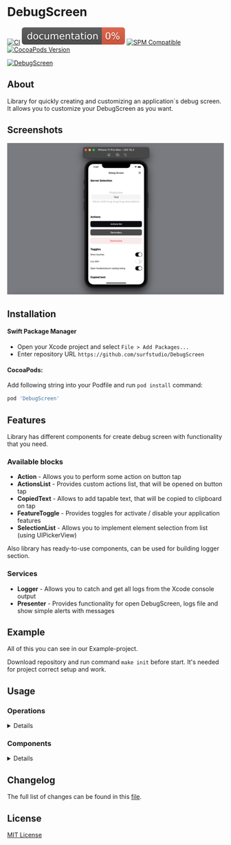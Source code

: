 # DebugScreen

[![CI](https://github.com/surfstudio/debug-screen-ios/actions/workflows/main.yml/badge.svg)](https://github.com/surfstudio/debug-screen-ios/actions/workflows/main.yml)
[![Documentation](https://github.com/surfstudio/debug-screen-ios/blob/master/docs/badge.svg)](https://surfstudio.github.io/debug-screen-ios/)
[![SPM Compatible](https://img.shields.io/badge/SPM-compatible-blue.svg)](https://github.com/apple/swift-package-manager)
[![CocoaPods Version](https://img.shields.io/cocoapods/v/DebugScreen.svg?style=flat)](https://cocoapods.org)

[![DebugScreen](https://i.ibb.co/PtrBh4f/Group-48095986.png)](https://github.com/surfstudio/debug-screen-ios)

## About

Library for quickly creating and customizing an application`s debug screen. It allows you to customize your DebugScreen as you want.

## Screenshots

![DebugScreenScreenshot](TechDocs/MainScreen_Demo.png)

## Installation

#### Swift Package Manager

- Open your Xcode project and select `File > Add Packages...`
- Enter repository URL `https://github.com/surfstudio/DebugScreen`

#### CocoaPods:

Add following string into your Podfile and run `pod install` command:

```ruby
pod 'DebugScreen'
```

## Features

Library has different components for create debug screen with functionality that you need.

### Available blocks

- **Action** - Allows you to perform some action on button tap
- **ActionsList** - Provides custom actions list, that will be opened on button tap
- **CopiedText** - Allows to add tapable text, that will be copied to clipboard on tap
- **FeatureToggle** - Provides toggles for activate / disable your application features
- **SelectionList** - Allows you to implement element selection from list (using UIPickerView)

Also library has ready-to-use components, can be used for building logger section.

### Services

- **Logger** - Allows you to catch and get all logs from the Xcode console output
- **Presenter** - Provides functionality for open DebugScreen, logs file and show simple alerts with messages 

## Example

All of this you can see in our Example-project. 

Download repository and run command `make init` before start. It's needed for project correct setup and work.

## Usage

### Operations

<details>
<summary>Details</summary>

#### Content configuration

<details>
<summary>Details</summary>

Components of DebugScreen are separated by sections. You can combine components of different types inside one section.

To configure DebugScreen section you'll need to follow next steps:
- add instances, that implements protocols of needed components (in other words, create models for your blocks)
- add instances, that implements `SectionBuilder` protocol. It has only one function `build() -> TableSection`, inside which you can configure section the way you want.

  **Every section need its own builder!**
- build sections and set them into DebugScreen `sections` property

Common way of content configuration may look like this:
 
```swift
func configureDebugScreen() {
    DebugScreenConfiguration.shared.logCatcherService.isActive = true
    configureDebugScreenSections()
}

func configureDebugScreenSections() {
    let serverSelectionSection = ServerSelectionSectionBuilder().build()
    let actionsSection = ActionsSectionBuilder().build()
    let togglesSection = TogglesSectionBuilder().build()
    let copiedTextSection = CopiedTextSectionBuilder().build()

    DebugScreenConfiguration.shared.sections = [serverSelectionSection,
                                                actionsSection,
                                                togglesSection,
                                                copiedTextSection]
}
```
Here we are implement builders for every needed section, build them and then add into sections array.

**Sections will be displayed on the screen in the same order as they are in the array!**  
  
</details>

#### Open Debug screen

<details>
<summary>Details</summary>

Debug screen can be opened two ways - programmatically or on device shake.

##### Programmatically

For programmatically opening you'll need to call next function:
```swift
DebugScreenPresenterService.shared.showDebugScreen()
```
##### On device shake

For open debug screen on device shake you'll need to activate this feature next way:
```swift
DebugScreenConfiguration.shared.isEnabledOnShake = true
```
By default this property is `false`.
</details>

#### Logging

<details>
<summary>Details</summary>
    
Library has a logger service. It allows you to duplicate informational messages and error messages that are displayed in the Xcode console into a file.

##### Enable / Disable logger
  
To enable the logger, run the following command:
```swift
DebugScreenConfiguration.shared.logCatcherService.isActive = true
```
To disable logger, set `isActive` property into `false`:
```swift
DebugScreenConfiguration.shared.logCatcherService.isActive = false
```

**By default logger is disabled!** 
  
##### Logging settings  
  
By default logger write info and error messages into file. But you can on / off any of this options.
  
To disable catching info messages, set `writeInfoMessages` property of `logCatcherService` into `false`:
```swift
DebugScreenConfiguration.shared.logCatcherService.writeInfoMessages = false
```
To disable catching error messages, set `writeErrorMessages` property of `logCatcherService` into `false`:
```swift
DebugScreenConfiguration.shared.logCatcherService.writeErrorMessages = false
```  

##### Manage logs
  
To open log file from any place of your app call `openLogFile()` function:
```swift
DebugScreenPresenterService.shared.openLogFile()
```
  
To get a list of logs in string form, you can use the function `logs()`:   
```swift
let logs = DebugScreenConfiguration.shared.logCatcherService.logs()
```

In order to clear the log file, you can call the function `clearLogFile`:
```swift
DebugScreenConfiguration.shared.logCatcherService.clearLogFile { [weak self] isSuccess in
    let message = isSuccess ?
        "Clear complete" :
        "Some problems with clear log file"
    DebugScreenPresenterService.shared.showAlert(with: message)
}
```

The only parameter of this function - closure `onClearComplete: ((Bool) -> Void)?` will be called after clear process end and returns true / false according to operation result. Default value of this parameter - nil.

At the moment, errors related to the setup of constraints are not written to the log file. The log file won't include messages containing the following keywords:
- LayoutConstraints
- UIViewAlertForUnsatisfiableConstraints

However, they will still be displayed in the Xcode console.
</details>

</details>

### Components

<details>
<summary>Details</summary>

#### Action

<details>
<summary>Details</summary>
    
Allows you to perform some action on button tap.

If you want to open custom screen on action buttop tap, your view controller must be inherited by `DebugScreenPresentableController`. Only this way it can be presented.
Library present custom screen on `overFullScreen` presentation style. For present some screen call function `showCustomScreen`:
```swift
let view = DestinationViewController()
DebugScreenPresenterService.shared.showCustomScreen(view)
```

For using it you'll need to do next:
- create instance, that implements `Action` protocol (it will be model of your action)

```swift
import DebugScreen

final class DebugScreenAction: Action {

    // MARK: - Properties

    let title: String
    let style: ActionStyle
    let block: (() -> Void)?

    // MARK: - Initialization

    init(title: String, style: ActionStyle = .primary, block: (() -> Void)?) {
        self.title = title
        self.style = style
        self.block = block
    }

}
```
    - `title` - Text, that will be displayed on action button
    - `style` - Action style, that affects on the action button appearance (can be primary, secondary, destructive). Default value is `primary`.
    - `block` - Action block, that will be triggered on button tap

- create instance, that implements `Builder` protocol for needed section
- initialize actions models and add them into section with help `.action(model: Action)` block

```swift
import DebugScreen

final class ActionsSectionBuilder: SectionBuilder {

    // MARK: - Methods

    func build() -> TableSection {
        var blocks: [MainTableBlock] = []

        let defaultAction = getAction(style: .secondary)
        let destructiveAction = getAction(style: .destructive)
        let openScreenAction = getOpenScreenAction()

        blocks = [
            .action(model: defaultAction),
            .action(model: destructiveAction),
            .action(model: openScreenAction)
        ]

        return .init(title: L10n.Actions.header, blocks: blocks)
    }
  
    // MARK: - Private Methods
  
    private func getAction(style: ActionStyle) -> DebugScreenAction {
        let title = style == .secondary ? L10n.Actions.secondaryTitle : L10n.Actions.destructiveTitle
        let actionName = style == .secondary ? "Secondary" : "Destructive"

        let action: DebugScreenAction = .init(title: title, style: style) {
            debugPrint("✅ \(actionName) action complete")
        }

        return action
    }

    private func getOpenScreenAction() -> DebugScreenAction {
        let action: DebugScreenAction = .init(title: L10n.Actions.openScreenTitle) {
            let view = DestinationViewController()
            DebugScreenPresenterService.shared.showCustomScreen(view)
        }
        return action
    }

}
```
  
</details>

#### ActionList

<details>
<summary>Details</summary>
    
Provides custom action list, that will be opened on button tap. Actions inside list needs to conform `Action` protocol.

For using it you'll need to do next:
- create instance, that implements `ActionList` protocol (it will be model of your action list)

```swift
import DebugScreen

final class DebugScreenActionList: ActionList {

    // MARK: - Properties

    let title: String
    let message: String?
    let actions: [Action]

    // MARK: - Initialization

    init(title: String, message: String?, actions: [Action]) {
        self.title = title
        self.message = message
        self.actions = actions
    }

}
```
    - `title` - Text, that will be displayed on action button
    - `message` - Text, that will be displayer on top of action sheet
    - `actions` - Action sheet actions (cancel action added by default, don't need to implement it yourself)

- create instance, that implements `Builder` protocol for needed section
- initialize actions models and add them into section with help `.actionList(model: ActionList)` block

```swift
import DebugScreen

final class ActionsSectionBuilder: SectionBuilder {

    // MARK: - Methods

    func build() -> TableSection {
        var blocks: [MainTableBlock] = []

        let actionsList = configureActionsList()

        blocks = [
            .actionList(model: actionList)
        ]

        return .init(title: L10n.Actions.header, blocks: blocks)
    }
  
    // MARK: - Private Methods  
  
    private func configureActionList() -> DebugScreenActionList {
        let actions = getActionsListModels()
        let actionList: DebugScreenActionList = .init(title: L10n.ActionsList.title,
                                                      message: L10n.ActionsList.message,
                                                      actions: actions)

        return actionsList
    }

    private func getActionListModels() -> [Action] {
        let openScreenAction = getOpenScreenAction()

        let defaultAction: DebugScreenAction = .init(title: L10n.ActionList.defaultActionTitle) {
            debugPrint("✅ Default action complete")
        }

        let destructiveAction: DebugScreenAction = .init(title: L10n.Actions.destructiveTitle,
                                                         style: .destructive) {
            debugPrint("✅ Destructive action complete")
        }

        return [openScreenAction, defaultAction, destructiveAction]
    }

}
```
  
</details>

#### CopiedText

<details>
<summary>Details</summary>
    
Allows to add tapable text, that will be copied to clipboard on tap.

For using it you'll need to do next:
- create instance, that implements `CopiedText` protocol (it will be model of your copied text block)

```swift
import DebugScreen

final class CopiedTextItem: CopiedText {

    // MARK: - Properties

    let title: String
    let value: String

    // MARK: - Initialization

    init(title: String, value: String) {
        self.title = title
        self.value = value
    }

}
```
    - `title` - Description, that will be shown on screen
    - `value` - Useful value, that will be copied on cell select (for example, token or some key)

- create instance, that implements `Builder` protocol for needed section
- initialize actions models and add them into section with help `.copiedText(model: CopiedText)` block

```swift
import DebugScreen

final class CopiedTextSectionBuilder: SectionBuilder {

    // MARK: - Methods

    func build() -> TableSection {
        let textItems = getTextItems()
        let blocks = configureBlocks(with: textItems)

        return .init(title: L10n.CopiedText.header, blocks: blocks)
    }
    
    // MARK: - Private Methods
  
    private func getTextItems() -> [CopiedTextItem] {
        let items: [CopiedTextItem] = [
            .init(title: L10n.CopiedText.firstTextTitle, value: "kjdhgaieagf8yhfb8445u_SSH_key"),
            .init(title: L10n.CopiedText.secondTextTitle, value: "2283gghug4783g4h_Token"),
            .init(title: L10n.CopiedText.thirdTextTitle, value: "This is very important info")
        ]

        return items
    }

    private func configureBlocks(with items: [CopiedTextItem]) -> [MainTableBlock] {
        var blocks: [MainTableBlock] = []

        items.forEach { item in
            let block: MainTableBlock = .copiedText(model: item)
            blocks.append(block)
        }

        return blocks
    }

}
```
  
</details>

#### FeatureToggle

<details>
<summary>Details</summary>
    
Provides toggles for activate / disable your application features.

For using it you'll need to do next:
- create instance, that implements `FeatureToggle` protocol (it will be model of your feature toggle)

```swift
import DebugScreen
import Foundation

final class UserDefaultsFeatureToggle: FeatureToggle {

    // MARK: - Properties

    let title: String

    var isEnabled: Bool {
        get {
            return UserDefaults.standard.bool(forKey: key)
        }
        set {
            UserDefaults.standard.set(newValue, forKey: key)
        }

    }

    // MARK: - Private Properties

    private let key: String

    // MARK: - Initialization

    init(title: String, key: String) {
        self.title = title
        self.key = key
    }

}
```
    - `title` - Toggle's name, will be shown on screen
    - `isEnabled` - Toggle's status. You can add needed action inside `set` block, that will be triggered on `valueChanged` event

- create instance, that implements `Builder` protocol for needed section
- initialize actions models and add them into section with help `.toggle(model: FeatureToggle)` block

```swift
import DebugScreen

final class TogglesSectionBuilder: SectionBuilder {

    // MARK: - Methods

    func build() -> TableSection {
        let blocks = configureTogglesBlocks()

        return .init(title: L10n.FeatureToggles.header, blocks: blocks)
    }
  
    // MARK: - Private Methods
  
    private func configureTogglesBlocks() -> [MainTableBlock] {
        let showTouchesToggle: UserDefaultsFeatureToggle = .init(title: L10n.FeatureToggles.firstToggleTitle,
                                                                 key: UserDefaultsKeys.isNeedShowTouches)

        let needUseSSHToggle: UserDefaultsFeatureToggle = .init(title: L10n.FeatureToggles.secondToggleTitle,
                                                                key: UserDefaultsKeys.isNeedUseSSH)

        let needShowEcomCatalogToggle: UserDefaultsFeatureToggle = .init(title: L10n.FeatureToggles.thirdToggleTitle,
                                                                         key: UserDefaultsKeys.isNeedShowEcomCatalog)

        return [.toggle(model: showTouchesToggle),
                .toggle(model: needUseSSHToggle),
                .toggle(model: needShowEcomCatalogToggle)]
    }

}
```
  
</details>

#### SelectionList

<details>
<summary>Details</summary>
    
Allows you to implement element selection from list (using UIPickerView).

For using it you'll need to do next:
- create instance, that implements `SelectionListItem` protocol (it will be model of your selection list item)

```swift
import DebugScreen
import Foundation

final class ServersSelectionItem: SelectionListItem {

    // MARK: - Properties

    let name: String
    let value: Any?

    // MARK: - Initialization

    init(name: String, value: Any?) {
        self.name = name
        self.value = value
    }

}
```
    - `name` - Item's name, that will be displayed on selection list item
    - `value` - Items's value

- create instance, that implements `SelectionList` protocol (it will be model of your selection list)

```swift
import DebugScreen
import Foundation

final class ServersSelectionList: SelectionList {

    // MARK: - Properties

    let items: [SelectionListItem]
    var selectedItem: SelectionListItem?
    let onSelectAction: ((SelectionListItem) -> Void)?

    // MARK: - Initialization

    init(items: [SelectionListItem],
         selectedItem: SelectionListItem?,
         onSelectAction: ((SelectionListItem) -> Void)?) {
        self.items = items
        self.selectedItem = selectedItem
        self.onSelectAction = onSelectAction
    }

}
```
    - `items` - Items list
    - `selectedItem` - Current selected item
    - `onSelectAction` - Action, triggered on select item

- create instance, that implements `Builder` protocol for needed section
- initialize actions models and add them into section with help `.selectionList(model: SelectionList)` block

```swift
import DebugScreen
import Foundation

final class ServerSelectionSectionBuilder: SectionBuilder {

    // MARK: - Methods

    func build() -> TableSection {
        let blocks = configureSelectionList()

        return .init(title: L10n.ServerSelection.header, blocks: blocks)
    }
  
    // MARK: - Private Methods
  
    private func configureSelectionList() -> [MainTableBlock] {

        let selectedServerUrl = UserDefaultsService().serverUrl
        var selectedItem: SelectionListItem?

        let items: [ServersSelectionItem] = [
            .init(name: L10n.ServerSelection.firstServerTitle, value: "https://surf.ru/address/prod"),
            .init(name: L10n.ServerSelection.secondServerTitle, value: "https://surf.ru/address/test"),
            .init(name: L10n.ServerSelection.thirdServerTitle, value: "https://surf.ru/address/stage")
        ]

        items.forEach { item in
            if
                let itemUrl = item.value as? String,
                itemUrl == selectedServerUrl
            {
                selectedItem = item
                return
            }
        }

        let selectionList = ServersSelectionList(items: items, selectedItem: selectedItem) { item in
            guard let url = item.value as? String else {
                return
            }

            UserDefaultsService().serverUrl = url
            debugPrint("✅ \(item.name) server selected")
        }

        return [.selectionList(model: selectionList)]
    }

}
```
  
</details>

#### Logger section

<details>
<summary>Details</summary>
    
Library has some ready-to-use components for build logger section:
- **loggerActivationToggle** - Toggle, that activate / deactive logger
- **enableLogInfoToggle** - Toggle, that activate / deactivate writing info logs to file
- **enableLogErrorsToggle** - Toggle, that activate / deactivate writing errors logs to file
- **logFileActionsList** - Button, that will open log file actions list
- **logFileOpenAction** - Button, that open log file
- **logFileClearAction** - Button, that clear log file  
  
All you need is to call `logger` function of `TableSection` type and choose all components, that you want to use. Then you can add builded section into full sections list.
  
For example:

```swift
func configureDebugScreenSections() {
    let serverSelectionSection = ServerSelectionSectionBuilder().build()
    let actionsSection = ActionsSectionBuilder().build()
    let togglesSection = TogglesSectionBuilder().build()
    let copiedTextSection = CopiedTextSectionBuilder().build()

    let loggerSection = TableSection.logger(with: [.loggerActivationToggle,
                                                   .enableLogInfoToggle,
                                                   .enableLogErrorsToggle,
                                                   .logFileActionsList,
                                                   .logFileOpenAction,
                                                   .logFileClearAction])

    DebugScreenConfiguration.shared.sections = [serverSelectionSection,
                                                actionsSection,
                                                togglesSection,
                                                copiedTextSection,
                                                loggerSection]
}
```
Also you can build logger section manually like other sections by implementing `SectionBuilder` protocol.
  
</details>

</details>

## Changelog

The full list of changes can be found in this [file](./Changelog.md).

## License

[MIT License](./LICENSE)
